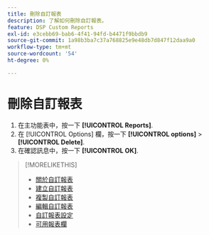 ```yaml
---
title: 刪除自訂報表
description: 了解如何刪除自訂報表。
feature: DSP Custom Reports
exl-id: e3cebb69-bab6-4f41-94fd-b4471f9bbdb9
source-git-commit: 1a98b3ba7c37a768825e9e48db7d847f12daa9a0
workflow-type: tm+mt
source-wordcount: '54'
ht-degree: 0%

---
```


# 刪除自訂報表

1. 在主功能表中，按一下 **[!UICONTROL Reports]**.
1. 在 [!UICONTROL Options] 欄，按一下 **[!UICONTROL options]** > **[!UICONTROL Delete]**.
1. 在確認訊息中，按一下 **[!UICONTROL OK]**.

>[!MORELIKETHIS]
>
>* [關於自訂報表](/help/dsp/reports/report-about.md)
>* [建立自訂報表](/help/dsp/reports/report-create.md)
>* [複製自訂報表](/help/dsp/reports/report-copy.md)
>* [編輯自訂報表](/help/dsp/reports/report-edit.md)
>* [自訂報表設定](/help/dsp/reports/report-settings.md)
>* [可用報表欄](/help/dsp/reports/report-columns.md)

